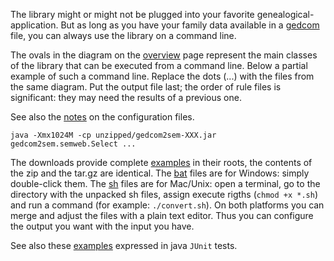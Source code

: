The library might or might not be plugged into your favorite genealogical-application.
But as long as you have your family data available in a [gedcom](http://en.wikipedia.org/wiki/GEDCOM) file,
you can always use the library on a command line.

The ovals in the diagram on the [overview](Overview.md) page represent the main classes of the library that can be executed from a command line.
Below a partial example of such a command line.
Replace the dots (...) with the  files from the same diagram.
Put the output file last; the order of rule files is significant: they may need the results of a previous one.

See also the [notes](Configuration.md) on the configuration files.
```
java -Xmx1024M -cp unzipped/gedcom2sem-XXX.jar gedcom2sem.semweb.Select ...
```
The downloads provide complete
[examples](https://github.com/jo-pol/gedcom2sem/tree/master/src/main/scripts)
in their roots, the contents of the zip and the tar.gz are identical.
The [bat](http://en.wikipedia.org/wiki/Batch_file)
files are for Windows: simply double-click them.
The
[sh](http://en.wikipedia.org/wiki/Shell_script) files are for Mac/Unix: open a terminal,
go to the directory with the unpacked sh files, assign execute rigths (`chmod +x *.sh`)
and run a command (for example: `./convert.sh`).
On both platforms you can merge and adjust the files with a plain text editor.
Thus you can configure the output you want with the input you have.

See also these [examples](https://github.com/jo-pol/gedcom2sem/tree/master//src/test/java/gedcom2sem/BatchExamples.java) expressed in java `JUnit` tests.